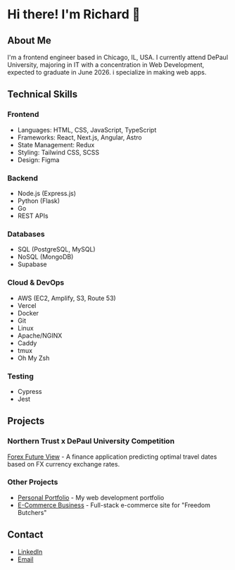 # Hi there! I'm Richard 👋

## About Me
I'm a frontend engineer based in Chicago, IL, USA. I currently attend DePaul University, majoring in IT with a concentration in Web Development, expected to graduate in June 2026. i specialize in making web apps.

## Technical Skills

### Frontend
- Languages: HTML, CSS, JavaScript, TypeScript
- Frameworks: React, Next.js, Angular, Astro
- State Management: Redux
- Styling: Tailwind CSS, SCSS
- Design: Figma

### Backend
- Node.js (Express.js)
- Python (Flask)
- Go
- REST APIs

### Databases
- SQL (PostgreSQL, MySQL)
- NoSQL (MongoDB)
- Supabase

### Cloud & DevOps
- AWS (EC2, Amplify, S3, Route 53)
- Vercel
- Docker
- Git
- Linux
- Apache/NGINX
- Caddy
- tmux
- Oh My Zsh

### Testing
- Cypress
- Jest

## Projects

### Northern Trust x DePaul University Competition
[Forex Future View](https://depaul-northern-trust-hackathon.vercel.app/) - A finance application predicting optimal travel dates based on FX currency exchange rates.

### Other Projects
- [Personal Portfolio](https://github.com/RichardLechko/React-Resume) - My web development portfolio
- [E-Commerce Business](https://github.com/RichardLechko/superior-sphere) - Full-stack e-commerce site for "Freedom Butchers"

## Contact
- [LinkedIn](https://www.linkedin.com/in/richard-lechko/)
- [Email](mailto:richardlechko@gmail.com)

